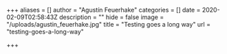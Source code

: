 +++
aliases = []
author = "Agustín Feuerhake"
categories = []
date = 2020-02-09T02:58:43Z
description = ""
hide = false
image = "/uploads/agustin_feuerhake.jpg"
title = "Testing goes a long way"
url = "testing-goes-a-long-way"

+++
